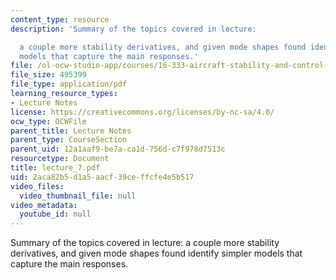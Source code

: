 ```yaml
---
content_type: resource
description: 'Summary of the topics covered in lecture:

  a couple more stability derivatives, and given mode shapes found identify simpler
  models that capture the main responses.'
file: /ol-ocw-studio-app/courses/16-333-aircraft-stability-and-control-fall-2004/2aca82b5d1a5aacf39ceffcfe4e5b517_lecture_7.pdf
file_size: 495399
file_type: application/pdf
learning_resource_types:
- Lecture Notes
license: https://creativecommons.org/licenses/by-nc-sa/4.0/
ocw_type: OCWFile
parent_title: Lecture Notes
parent_type: CourseSection
parent_uid: 12a1aaf9-be7a-ca1d-756d-c7f978d7513c
resourcetype: Document
title: lecture_7.pdf
uid: 2aca82b5-d1a5-aacf-39ce-ffcfe4e5b517
video_files:
  video_thumbnail_file: null
video_metadata:
  youtube_id: null
---
```

Summary of the topics covered in lecture:
a couple more stability derivatives, and given mode shapes found identify simpler models that capture the main responses.
